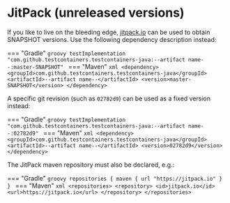 # JitPack (unreleased versions)

If you like to live on the bleeding edge, [jitpack.io](https://jitpack.io) can be used to obtain SNAPSHOT versions.
Use the following dependency description instead:

=== "Gradle"
    ```groovy
    testImplementation "com.github.testcontainers.testcontainers-java:--artifact name--:master-SNAPSHOT"
    ```
=== "Maven"
    ```xml
    <dependency>
        <groupId>com.github.testcontainers.testcontainers-java</groupId>
        <artifactId>--artifact name--</artifactId>
        <version>master-SNAPSHOT</version>
    </dependency>
    ```

A specific git revision (such as `02782d9`) can be used as a fixed version instead: 

=== "Gradle"
    ```groovy
    testImplementation "com.github.testcontainers.testcontainers-java:--artifact name--:02782d9"
    ```
=== "Maven"
    ```xml
    <dependency>
        <groupId>com.github.testcontainers.testcontainers-java</groupId>
        <artifactId>--artifact name--</artifactId>
        <version>02782d9</version>
    </dependency>
    ```


The JitPack maven repository must also be declared, e.g.:

=== "Gradle"
    ```groovy
    repositories {
        maven {
            url "https://jitpack.io"
        }
    }
    ```
=== "Maven"
    ```xml
    <repositories>
        <repository>
            <id>jitpack.io</id>
            <url>https://jitpack.io</url>
        </repository>
    </repositories>
    ```
